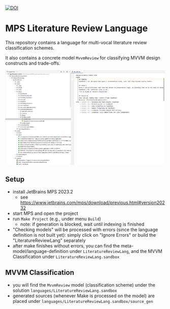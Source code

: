 [![DOI](https://zenodo.org/badge/701654011.svg)](https://zenodo.org/doi/10.5281/zenodo.13350489)

# MPS Literature Review Language

This repository contains a language for multi-vocal literature review classification schemes.

It also contains a concrete model `MvvmReview` for classifying MVVM design constructs and trade-offs.

![Screenshot](images/screenshot_model.png)

## Setup

* install JetBrains MPS 2023.2
  * see https://www.jetbrains.com/mps/download/previous.html#version20232
* start MPS and open the project
* run `Make Project` (e.g., under menu `Build`)
  * note: if generation is blocked, wait until indexing is finished
* "Checking models" will be processed with errors (since the language definition is not built yet): simply click on "Ignore Errors" or build the "LiteratureReviewLang" separately
* after make finishes without errors, you can find the meta-model/language-definition under `LiteratureReviewLang`, and the MVVM Classification under `LiteratureReviewLang.sandbox`

## MVVM Classification

* you will find the `MvvmReview` model (classification scheme) under the solution `languages/LiteratureReviewLang.sandbox`
* generated sources (whenever Make is processed on the model) are placed under `languages/LiteratureReviewLang.sandbox/source_gen`
